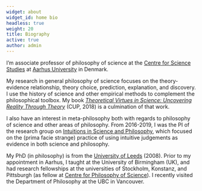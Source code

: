 ```yaml
---
widget: about
widget_id: home bio
headless: true
weight: 20
title: Biography
active: true
author: admin
---
```

I’m associate professor of philosophy of science at the [Centre for Science Studies](https://css.au.dk/) at [Aarhus University](https://www.au.dk/) in Denmark.

My research in general philosophy of science focuses on the theory-evidence relationship, theory choice, prediction, explanation, and discovery. I use the history of science and other empirical methods to complement the philosophical toolbox. My book *[Theoretical Virtues in Science: Uncovering Reality Through Theory](https://samuelschindler.org/books/)* (CUP, 2018) is a culmination of that work.

I also have an interest in meta-philosophy both with regards to philosophy of science and other areas of philosophy. From 2016-2019, I was the PI of the research group on [Intuitions in Science and Philosophy](https://samuelschindler.org/project/), which focused on the (prima facie strange) practice of using intuitive judgements as evidence in both science and philosophy.

My PhD (in philosophy) is from the [University of Leeds](https://ahc.leeds.ac.uk/philosophy) (2008). Prior to my appointment in Aarhus, I taught at the University of Birmingham (UK), and had research fellowships at the universities of Stockholm, Konstanz, and Pittsburgh (as fellow at [Centre for Philosophy of Science](https://www.centerphilsci.pitt.edu/)). I recently visited the Department of Philosophy at the UBC in Vancouver.